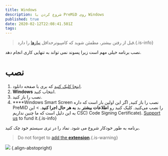 ```yaml
---
title: Windows
description: شروع کردن با PreMiD روی Windows
published: true
date: 2020-02-12T22:08:41.501Z
tags:
---
```


> قبل از رفتن بیشتر، مطمئن شوید که کامپیوترحداقل [نیازها](/install/requirements) را دارد.{.is-info}

نصب برنامه خیلی مهم است زیرا پسوند نمی تواند به تنهایی کاری انجام دهد.

# نصب
1. [اینجا کلیک کنید](https://premid.app/downloads) که بری با صفحه دانلود.
2. **Windows** انتخاب کنید.
3. نصب را باز کنید.
4. ****Windows Smart Screen نصب را باز کنید, اگر این اولین بار است که داره PreMiD را نصب می‌کنید. کلیک کنید رو **اطلاعات بیشتر** بد **به هر حال اجرا کنید**. > این به این دلیل است که ما چنین نداریم CSC) Code Signing Certificate). [Support us](https://www.patreon.com/Timeraa) to fund it.{.is-info}

برنامه به طور خودکار شروع می شود. نماد را در تری سیستم خود چک کنید.

> Do not forget to [add the **extension**](/install).{.is-warning}

![](https://a.icons8.com/djxbtnYm/GBjHDS/svg.svg) {.align-abstopright}